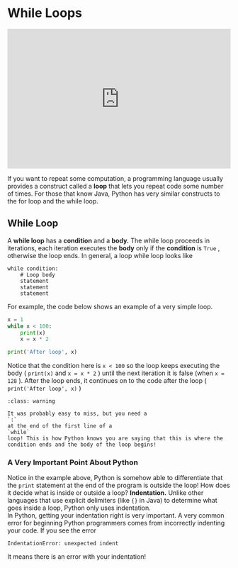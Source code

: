 # While Loops

<div style="position: relative; padding-bottom: 62.5%; height: 0;">
    <iframe src="https://www.loom.com/embed/8cf97c1c51074ede9bb28a47d4761206?sharedAppSource=personal_library" frameborder="0" webkitallowfullscreen mozallowfullscreen allowfullscreen style="position: absolute; top: 0; left: 0; width: 100%; height: 100%;"></iframe>
</div>

If you want to repeat some computation, a programming language usually provides a construct called a **loop** that lets you repeat code some number of times. For those that know Java, Python has very similar constructs to the for loop and the while loop.  
##  While Loop  

A **while loop** has a **condition** and a **body.** The while loop proceeds in iterations, each iteration executes the **body** only if the **condition** is `True` , otherwise the loop ends. In general, a loop while loop looks like  
```text
while condition:
    # Loop body
    statement
    statement
    statement
````

For example, the code below shows an example of a very simple loop.  
```py
x = 1
while x < 100:
    print(x)
    x = x * 2

print('After loop', x)
```

Notice that the condition here is `x < 100` so the loop keeps executing the body ( `print(x)` and `x = x * 2` ) until the next iteration it is false (when `x = 128` ). After the loop ends, it continues on to the code after the loop ( `print('After loop', x)` )  

```{admonition} Warning
:class: warning

It was probably easy to miss, but you need a
`:`
at the end of the first line of a
`while`
loop! This is how Python knows you are saying that this is where the condition ends and the body of the loop begins!

```

###  A Very Important Point About Python  

Notice in the example above, Python is somehow able to differentiate that the `print` statement at the end of the program is outside the loop! How does it decide what is inside or outside a loop? **Indentation.** Unlike other languages that use explicit delimiters (like `{}` in Java) to determine what goes inside a loop, Python only uses indentation.  
In Python, getting your indentation right is very important. A very common error for beginning Python programmers comes from incorrectly indenting your code. If you see the error  
```text
IndentationError: unexpected indent 

````

It means there is an error with your indentation!  
